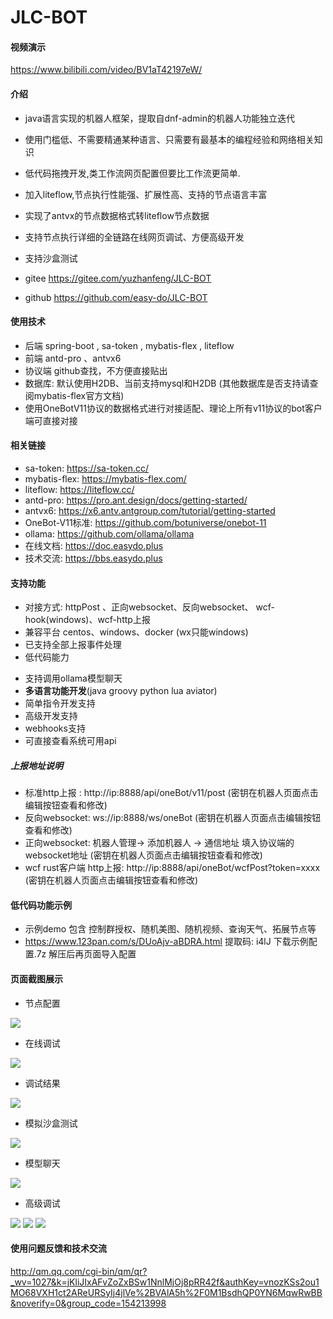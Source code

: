 # JLC-BOT

#### 视频演示

https://www.bilibili.com/video/BV1aT42197eW/

#### 介绍

* java语言实现的机器人框架，提取自dnf-admin的机器人功能独立迭代
* 使用门槛低、不需要精通某种语言、只需要有最基本的编程经验和网络相关知识
* 低代码拖拽开发,类工作流网页配置但要比工作流更简单.
* 加入liteflow,节点执行性能强、扩展性高、支持的节点语言丰富
* 实现了antvx的节点数据格式转liteflow节点数据
* 支持节点执行详细的全链路在线网页调试、方便高级开发
* 支持沙盒测试

* gitee https://gitee.com/yuzhanfeng/JLC-BOT
* github https://github.com/easy-do/JLC-BOT

#### 使用技术

- 后端 spring-boot , sa-token , mybatis-flex , liteflow
- 前端 antd-pro 、antvx6
- 协议端 github查找，不方便直接贴出
- 数据库: 默认使用H2DB、当前支持mysql和H2DB (其他数据库是否支持请查阅mybatis-flex官方文档)
- 使用OneBotV11协议的数据格式进行对接适配、理论上所有v11协议的bot客户端可直接对接


#### 相关链接
- sa-token: https://sa-token.cc/
- mybatis-flex: https://mybatis-flex.com/
- liteflow: https://liteflow.cc/
- antd-pro: https://pro.ant.design/docs/getting-started/
- antvx6: https://x6.antv.antgroup.com/tutorial/getting-started
- OneBot-V11标准: https://github.com/botuniverse/onebot-11
- ollama: https://github.com/ollama/ollama
- 在线文档: https://doc.easydo.plus
- 技术交流: https://bbs.easydo.plus


#### 支持功能

- 对接方式: httpPost 、正向websocket、反向websocket、 wcf-hook(windows)、wcf-http上报
- 兼容平台 centos、windows、docker (wx只能windows)
- 已支持全部上报事件处理
- 低代码能力
* 支持调用ollama模型聊天
* **多语言功能开发**(java groovy python lua aviator)
* 简单指令开发支持
* 高级开发支持
* webhooks支持
* 可直接查看系统可用api


##### 上报地址说明

* 标准http上报 : http://ip:8888/api/oneBot/v11/post (密钥在机器人页面点击编辑按钮查看和修改)
* 反向websocket: ws://ip:8888/ws/oneBot (密钥在机器人页面点击编辑按钮查看和修改)
* 正向websocket: 机器人管理-> 添加机器人 -> 通信地址 填入协议端的websocket地址 (密钥在机器人页面点击编辑按钮查看和修改)
* wcf rust客户端 http上报: http://ip:8888/api/oneBot/wcfPost?token=xxxx (密钥在机器人页面点击编辑按钮查看和修改)

#### 低代码功能示例

* 示例demo 包含 控制群授权、随机美图、随机视频、查询天气、拓展节点等
* https://www.123pan.com/s/DUoAjv-aBDRA.html 提取码: i4lJ  下载示例配置.7z 解压后再页面导入配置

#### 页面截图展示

* 节点配置

<img src="./img/img.png">

* 在线调试

<img src="./img/img_1.png">

* 调试结果

<img src="./img/img_2.png">

* 模拟沙盒测试

<img src="./img/img_3.png">

* 模型聊天

<img src="./img/img_4.png">

* 高级调试

<img src="./img/img_5.png">
<img src="./img/img_6.png">
<img src="./img/img_7.png">

#### 使用问题反馈和技术交流

http://qm.qq.com/cgi-bin/qm/qr?_wv=1027&k=jKliJIxAFvZoZxBSw1NnlMjOj8pRR42f&authKey=vnozKSs2ou1MO68VXH1ct2AReURSyIj4jlVe%2BVAlA5h%2F0M1BsdhQP0YN6MqwRwBB&noverify=0&group_code=154213998






